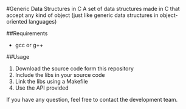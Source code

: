 #Generic Data Structures in C
A set of data structures made in C that accept any kind of object (just like generic data structures in object-oriented languages)

##Requirements
* gcc or g++

##Usage
1. Download the source code form this repository
2. Include the libs in your source code
3. Link the libs using a Makefile
4. Use the API provided

If you have any question, feel free to contact the development team.

